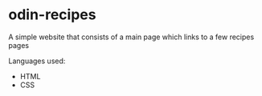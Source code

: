 # odin-recipes

A simple website that consists of a main page which links to a few recipes pages

Languages used:
  * HTML
  * CSS